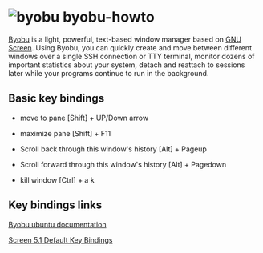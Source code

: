 # ![byobu](https://launchpadlibrarian.net/39290721/byobu_64.png) byobu-howto

[Byobu](http://byobu.co/byobu.wav) is a light, powerful, text-based window manager based on [GNU Screen](http://www.gnu.org/software/screen/). Using Byobu, you can quickly create and move between different windows over a single SSH connection or TTY terminal, monitor dozens of important statistics about your system, detach and reattach to sessions later while your programs continue to run in the background. 
## Basic key bindings

* move to pane  [Shift] + UP/Down arrow
* maximize pane  [Shift] + F11

* Scroll back through this window's history  [Alt] + Pageup
* Scroll forward through this window's history  [Alt] + Pagedown

* kill window   [Ctrl] + a  k

## Key bindings links

[Byobu ubuntu documentation](https://help.ubuntu.com/community/Byobu/#Key_Bindings)


[Screen 5.1 Default Key Bindings](https://www.gnu.org/software/screen/manual/html_node/Default-Key-Bindings.html)
